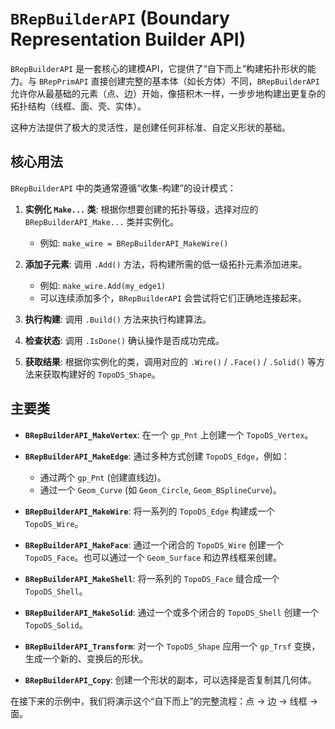 # `BRepBuilderAPI` (Boundary Representation Builder API)

`BRepBuilderAPI` 是一套核心的建模API，它提供了“自下而上”构建拓扑形状的能力。与 `BRepPrimAPI` 直接创建完整的基本体（如长方体）不同，`BRepBuilderAPI` 允许你从最基础的元素（点、边）开始，像搭积木一样，一步步地构建出更复杂的拓扑结构（线框、面、壳、实体）。

这种方法提供了极大的灵活性，是创建任何非标准、自定义形状的基础。

## 核心用法

`BRepBuilderAPI` 中的类通常遵循“收集-构建”的设计模式：

1.  **实例化 `Make...` 类**: 根据你想要创建的拓扑等级，选择对应的 `BRepBuilderAPI_Make...` 类并实例化。
    *   例如: `make_wire = BRepBuilderAPI_MakeWire()`

2.  **添加子元素**: 调用 `.Add()` 方法，将构建所需的低一级拓扑元素添加进来。
    *   例如: `make_wire.Add(my_edge1)`
    *   可以连续添加多个，`BRepBuilderAPI` 会尝试将它们正确地连接起来。

3.  **执行构建**: 调用 `.Build()` 方法来执行构建算法。

4.  **检查状态**: 调用 `.IsDone()` 确认操作是否成功完成。

5.  **获取结果**: 根据你实例化的类，调用对应的 `.Wire()` / `.Face()` / `.Solid()` 等方法来获取构建好的 `TopoDS_Shape`。

## 主要类

*   **`BRepBuilderAPI_MakeVertex`**: 在一个 `gp_Pnt` 上创建一个 `TopoDS_Vertex`。

*   **`BRepBuilderAPI_MakeEdge`**: 通过多种方式创建 `TopoDS_Edge`，例如：
    *   通过两个 `gp_Pnt` (创建直线边)。
    *   通过一个 `Geom_Curve` (如 `Geom_Circle`, `Geom_BSplineCurve`)。

*   **`BRepBuilderAPI_MakeWire`**: 将一系列的 `TopoDS_Edge` 构建成一个 `TopoDS_Wire`。

*   **`BRepBuilderAPI_MakeFace`**: 通过一个闭合的 `TopoDS_Wire` 创建一个 `TopoDS_Face`。也可以通过一个 `Geom_Surface` 和边界线框来创建。

*   **`BRepBuilderAPI_MakeShell`**: 将一系列的 `TopoDS_Face` 缝合成一个 `TopoDS_Shell`。

*   **`BRepBuilderAPI_MakeSolid`**: 通过一个或多个闭合的 `TopoDS_Shell` 创建一个 `TopoDS_Solid`。

*   **`BRepBuilderAPI_Transform`**: 对一个 `TopoDS_Shape` 应用一个 `gp_Trsf` 变换，生成一个新的、变换后的形状。

*   **`BRepBuilderAPI_Copy`**: 创建一个形状的副本，可以选择是否复制其几何体。

在接下来的示例中，我们将演示这个“自下而上”的完整流程：点 -> 边 -> 线框 -> 面。
